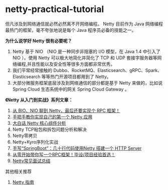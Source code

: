 # netty-practical-tutorial

但凡涉及到网络通信就必然必然离不开网络编程。 Netty 目前作为 Java 网络编程最热门的框架，毫不夸张地说是每个 Java 程序员必备的技能之一。

**为什么说学好 Netty 很有必要呢？**

1. Netty 基于 NIO （NIO 是一种同步非阻塞的 I/O 模型，在 Java 1.4 中引入了 NIO ）。使用 Netty 可以极大地简化并简化了 TCP 和 UDP 套接字服务器等网络编程,并且性能以及安全性等很多方面都非常优秀。
2. 我们平常经常接触的 Dubbo、RocketMQ、Elasticsearch、gRPC、Spark、Elasticsearch 等等热门开源项目都用到了 Netty。
3. 大部分微服务框架底层涉及到网络通信的部分都是基于 Netty 来做的，比如说 Spring Cloud 生态系统中的网关 Spring Cloud Gateway 。

**《Netty 从入门到实战》系列文章：**

1. [从 BIO、NIO 聊到 Netty，最后还要实现个 RPC 框架！](./docs/1-fromBIO&NIOToNetty.md)
2. [手把手教你实现自己的第一个 Netty 应用](./docs/2-Netty版的HelloWorld.md)
3. [大白话 Netty 核心组件分析](./docs/3-Netty核心组件分析.md)
4. Netty TCP粘包和拆包问题分析和解决
5. Netty零拷贝
6. Netty+Kyro序列化实战
7. [手写“SpringBoot”：几十行代码使用Netty 搭建一个 HTTP Server](./example/http-server/README.md)
8. [从零开始带你写一个RPC框架！毕设/项目经验首选！](https://mp.weixin.qq.com/s/Avq4JBT-6-Dxgl7q8M251Q)
9. [Netty常见面试总结](https://xiaozhuanlan.com/topic/4028536971)

其他相关推荐

1. [Netty 指南](https://github.com/guang19/framework-learning#netty) 

